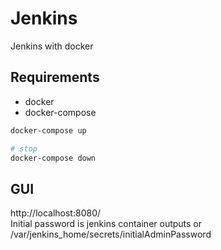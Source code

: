 # Jenkins
Jenkins with docker

## Requirements
- docker
- docker-compose

```bash
docker-compose up

# stop
docker-compose down
```

## GUI
http://localhost:8080/  
Initial password is jenkins container outputs or /var/jenkins_home/secrets/initialAdminPassword
